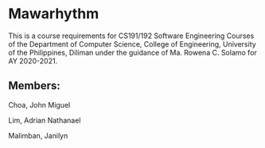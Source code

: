# Mawarhythm

This is a course requirements for CS191/192 Software Engineering Courses of the Department of Computer Science, College of Engineering, University of the Philippines, Diliman under the guidance of Ma. Rowena C. Solamo for AY 2020-2021.

## Members: 
Choa, John Miguel

Lim, Adrian Nathanael

Malimban, Janilyn
